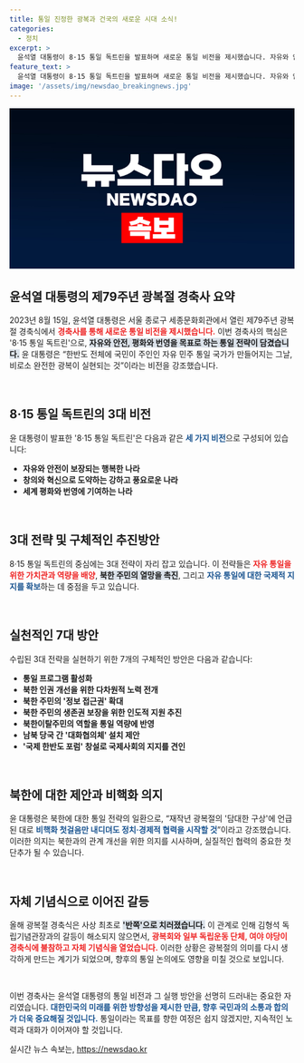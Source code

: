 ```yaml
---
title: 통일 진정한 광복과 건국의 새로운 시대 소식!
categories:
  - 정치
excerpt: >
  윤석열 대통령이 8·15 통일 독트린을 발표하며 새로운 통일 비전을 제시했습니다. 자유와 안전을 기반으로 한 세부 전략과 방안이 담긴 이 경축사는 한반도의 미래를 밝히는 열쇠가 될 것입니다. 클릭해 더 알아보세요!
feature_text: >
  윤석열 대통령이 8·15 통일 독트린을 발표하며 새로운 통일 비전을 제시했습니다. 자유와 안전을 기반으로 한 세부 전략과 방안이 담긴 이 경축사는 한반도의 미래를 밝히는 열쇠가 될 것입니다. 클릭해 더 알아보세요!
image: '/assets/img/newsdao_breakingnews.jpg'
---
```


<p><img src="/assets/img/newsdao_breakingnews.jpg" alt="koreaapp 속보" /></p>

<h2 data-ke-size="size26">윤석열 대통령의 제79주년 광복절 경축사 요약</h2>

<p data-ke-size="size16">2023년 8월 15일, 윤석열 대통령은 서울 종로구 세종문화회관에서 열린 제79주년 광복절 경축식에서 <b><span style="color: #ee2323;">경축사를 통해 새로운 통일 비전을 제시했습니다.</span></b> 이번 경축사의 핵심은 '8·15 통일 독트린'으로, <b><span style="background-color: #21538527;">자유와 안전, 평화와 번영을 목표로 하는 통일 전략이 담겼습니다.</span></b> 윤 대통령은 “한반도 전체에 국민이 주인인 자유 민주 통일 국가가 만들어지는 그날, 비로소 완전한 광복이 실현되는 것”이라는 비전을 강조했습니다.</p>

<p data-ke-size="size16">&nbsp;</p>

<h2 data-ke-size="size26">8·15 통일 독트린의 3대 비전</h2>

<p data-ke-size="size16">윤 대통령이 발표한 '8·15 통일 독트린'은 다음과 같은 <b><span style="color: #1a5490;">세 가지 비전</span></b>으로 구성되어 있습니다:</p>

<ul>
    <li><b>자유와 안전이 보장되는 행복한 나라</b></li>
    <li><b>창의와 혁신으로 도약하는 강하고 풍요로운 나라</b></li>
    <li><b>세계 평화와 번영에 기여하는 나라</b></li>
</ul>

<p data-ke-size="size16">&nbsp;</p>

<h2 data-ke-size="size26">3대 전략 및 구체적인 추진방안</h2>

<p data-ke-size="size16">8·15 통일 독트린의 중심에는 3대 전략이 자리 잡고 있습니다. 이 전략들은 <b><span style="color: #ee2323;">자유 통일을 위한 가치관과 역량을 배양</span></b>, <b><span style="background-color: #21538527;">북한 주민의 열망을 촉진</span></b>, 그리고 <b><span style="color: #1a5490;">자유 통일에 대한 국제적 지지를 확보</span></b>하는 데 중점을 두고 있습니다.</p>

<p data-ke-size="size16">&nbsp;</p>

<h2 data-ke-size="size26">실천적인 7대 방안</h2>

<p data-ke-size="size16">수립된 3대 전략을 실현하기 위한 7개의 구체적인 방안은 다음과 같습니다:</p>

<ul>
    <li><b>통일 프로그램 활성화</b></li>
    <li><b>북한 인권 개선을 위한 다차원적 노력 전개</b></li>
    <li><b>북한 주민의 '정보 접근권' 확대</b></li>
    <li><b>북한 주민의 생존권 보장을 위한 인도적 지원 추진</b></li>
    <li><b>북한이탈주민의 역할을 통일 역량에 반영</b></li>
    <li><b>남북 당국 간 '대화협의체' 설치 제안</b></li>
    <li><b>'국제 한반도 포럼' 창설로 국제사회의 지지를 견인</b></li>
</ul>

<p data-ke-size="size16">&nbsp;</p>

<h2 data-ke-size="size26">북한에 대한 제안과 비핵화 의지</h2>

<p data-ke-size="size16">윤 대통령은 북한에 대한 통일 전략의 일환으로, “재작년 광복절의 '담대한 구상'에 언급된 대로 <b><span style="color: #1a5490;">비핵화 첫걸음만 내디뎌도 정치·경제적 협력을 시작할 것</span></b>”이라고 강조했습니다. 이러한 의지는 북한과의 관계 개선을 위한 의지를 시사하며, 실질적인 협력의 중요한 첫 단추가 될 수 있습니다.</p>

<p data-ke-size="size16">&nbsp;</p>

<h2 data-ke-size="size26">자체 기념식으로 이어진 갈등</h2>

<p data-ke-size="size16">올해 광복절 경축식은 사상 최초로 <b><span style="background-color: #21538527;">'반쪽'으로 치러졌습니다.</span></b> 이 관계로 인해 김형석 독립기념관장과의 갈등이 해소되지 않으면서, <b><span style="color: #ee2323;">광복회와 일부 독립운동 단체, 여야 야당이 경축식에 불참하고 자체 기념식을 열었습니다.</span></b> 이러한 상황은 광복절의 의미를 다시 생각하게 만드는 계기가 되었으며, 향후의 통일 논의에도 영향을 미칠 것으로 보입니다.</p>

<p data-ke-size="size16">&nbsp;</p>

<p data-ke-size="size16">이번 경축사는 윤석열 대통령의 통일 비전과 그 실행 방안을 선명히 드러내는 중요한 자리였습니다. <b><span style="color: #1a5490;">대한민국의 미래를 위한 방향성을 제시한 만큼, 향후 국민과의 소통과 합의가 더욱 중요해질 것입니다.</span></b> 통일이라는 목표를 향한 여정은 쉽지 않겠지만, 지속적인 노력과 대화가 이어져야 할 것입니다.</p>
실시간 뉴스 속보는, <a href="https://newsdao.kr" rel="dofollow">https://newsdao.kr</a>


